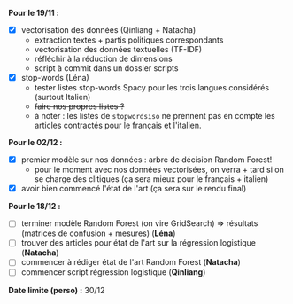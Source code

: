 **Pour le 19/11 :**
- [x] vectorisation des données (Qinliang + Natacha)
  - extraction textes + partis politiques correspondants
  - vectorisation des données textuelles (TF-IDF)
  - réfléchir à la réduction de dimensions
  - script à commit dans un dossier scripts 
- [x] stop-words (Léna)
  - tester listes stop-words Spacy pour les trois langues considérés (surtout Italien)
  - ~~faire nos propres listes ?~~
  - à noter : les listes de `stopwordsiso` ne prennent pas en compte les articles contractés pour le français et l'italien.
  
**Pour le 02/12 :**
- [x] premier modèle sur nos données : ~~arbre de décision~~ Random Forest!
  - pour le moment avec nos données vectorisées, on verra + tard si on se charge des clitiques (ça sera mieux pour le français + italien)
- [x] avoir bien commencé l'état de l'art (ça sera sur le rendu final)

**Pour le 18/12 :**
- [ ] terminer modèle Random Forest (on vire GridSearch) => résultats (matrices de confusion + mesures) (**Léna**)
- [ ] trouver des articles pour état de l'art sur la régression logistique (**Natacha**)
- [ ] commencer à rédiger état de l'art Random Forest (**Natacha**)
- [ ] commencer script régression logistique (**Qinliang**)

**Date limite (perso) :** 30/12
